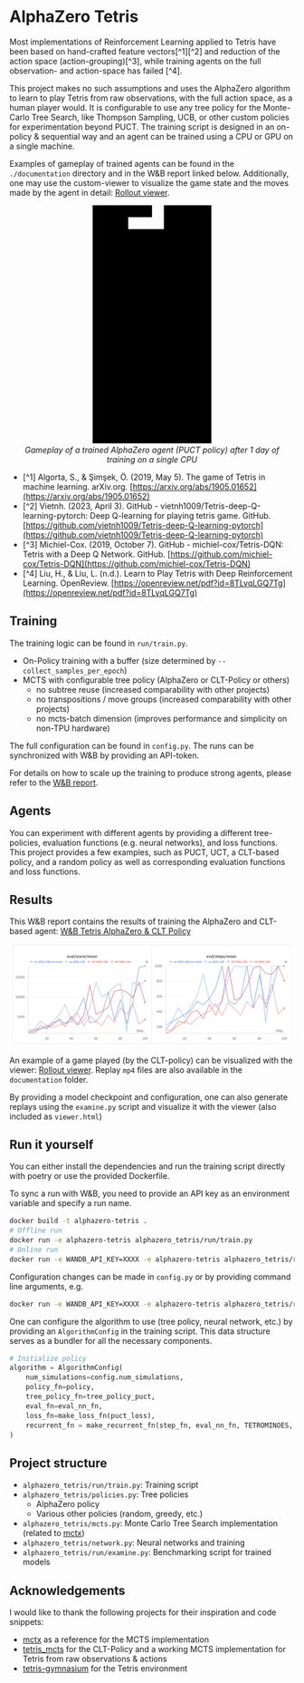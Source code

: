 # AlphaZero Tetris

Most implementations of Reinforcement Learning applied to Tetris have been based on hand-crafted feature vectors[^1][^2] and
reduction of the action space (action-grouping)[^3], while training agents on the full observation- and action-space has failed [^4].

This project makes no such assumptions and uses the AlphaZero algorithm
to learn to play Tetris from raw observations, with the full action space, as a human player would. It is configurable 
to use any tree policy for the Monte-Carlo Tree Search, like Thompson Sampling, UCB, or other custom policies for experimentation beyond PUCT. The training 
script is designed in an on-policy & sequential way and an agent can be trained using a CPU or GPU on a single machine.

Examples of gameplay of trained agents can be found in the `./documentation` directory and in the W&B report linked below.
Additionally, one may use the custom-viewer to visualize the game state and the moves made by the agent in detail: [Rollout viewer](https://max-we.github.io/alphazero-tetris/).

<p align="center">
  <img src="documentation/az-replay.gif" height="420" alt="AlphaZero Gameplay">
  <br>
  <em>Gameplay of a trained AlphaZero agent (PUCT policy) after 1 day of training on a single CPU</em>
</p>

- [^1] Algorta, S., & Şimşek, Ö. (2019, May 5). The game of Tetris in machine learning. arXiv.org. [https://arxiv.org/abs/1905.01652](https://arxiv.org/abs/1905.01652)
- [^2] Vietnh. (2023, April 3). GitHub - vietnh1009/Tetris-deep-Q-learning-pytorch: Deep Q-learning for playing tetris game. GitHub. [https://github.com/vietnh1009/Tetris-deep-Q-learning-pytorch](https://github.com/vietnh1009/Tetris-deep-Q-learning-pytorch)
- [^3] Michiel-Cox. (2019, October 7). GitHub - michiel-cox/Tetris-DQN: Tetris with a Deep Q Network. GitHub. [https://github.com/michiel-cox/Tetris-DQN](https://github.com/michiel-cox/Tetris-DQN)
- [^4] Liu, H., & Liu, L. (n.d.). Learn to Play Tetris with Deep Reinforcement Learning. OpenReview. [https://openreview.net/pdf?id=8TLyqLGQ7Tg](https://openreview.net/pdf?id=8TLyqLGQ7Tg)

## Training

The training logic can be found in `run/train.py`.

- On-Policy training with a buffer (size determined by `--collect_samples_per_epoch`)
- MCTS with configurable tree policy (AlphaZero or CLT-Policy or others)
  - no subtree reuse (increased comparability with other projects)
  - no transpositions / move groups (increased comparability with other projects)
  - no mcts-batch dimension (improves performance and simplicity on non-TPU hardware)

The full configuration can be found in `config.py`. The runs can be synchronized with W&B by providing an API-token.

For details on how to scale up the training to produce strong agents, please refer to the [W&B report](https://api.wandb.ai/links/go-apps-github/8vlgjurp).

## Agents

You can experiment with different agents by providing a different tree-policies, evaluation functions (e.g. neural networks), and loss functions.
This project provides a few examples, such as PUCT, UCT, a CLT-based policy, and a random policy as well as corresponding evaluation functions and loss functions.

## Results

This W&B report contains the results of training the AlphaZero and CLT-based agent: [W&B Tetris AlphaZero & CLT Policy](https://api.wandb.ai/links/go-apps-github/8vlgjurp)

![W&B Report](documentation/training_result_puct_clt.png)

An example of a game played (by the CLT-policy) can be visualized with the viewer: [Rollout viewer](https://max-we.github.io/alphazero-tetris/). Replay `mp4` files are also available in the `documentation` folder.

By providing a model checkpoint and configuration, one can also generate replays using the `examine.py` script and visualize it with the viewer (also included as `viewer.html`)

## Run it yourself

You can either install the dependencies and run the training script directly with poetry or use the provided Dockerfile.

To sync a run with W&B, you need to provide an API key as an environment variable and specify a run name.

```bash
docker build -t alphazero-tetris .
# Offline run
docker run -e alphazero-tetris alphazero_tetris/run/train.py
# Online run
docker run -e WANDB_API_KEY=XXXX -e alphazero-tetris alphazero_tetris/run/train.py --wandb-run-name="TEST"
```
Configuration changes can be made in `config.py` or by providing command line arguments, e.g.

```bash
docker run -e WANDB_API_KEY=XXXX -e alphazero-tetris alphazero_tetris/run/train.py --wandb-run-name="TEST" --num-simulations=300
```

One can configure the algorithm to use (tree policy, neural network, etc.) by providing an `AlgorithmConfig` in the training script. This data
structure serves as a bundler for all the necessary components.

```python
# Initialize policy
algorithm = AlgorithmConfig(
    num_simulations=config.num_simulations,
    policy_fn=policy,
    tree_policy_fn=tree_policy_puct,
    eval_fn=eval_nn_fn,
    loss_fn=make_loss_fn(puct_loss),
    recurrent_fn = make_recurrent_fn(step_fn, eval_nn_fn, TETROMINOES, config),
)
```

## Project structure

- `alphazero_tetris/run/train.py`: Training script
- `alphazero_tetris/policies.py`: Tree policies
  - AlphaZero policy
  - Various other policies (random, greedy, etc.)
- `alphazero_tetris/mcts.py`: Monte Carlo Tree Search implementation (related to [mctx](https://github.com/google-deepmind/mctx))
- `alphazero_tetris/network.py`: Neural networks and training
- `alphazero_tetris/run/examine.py`: Benchmarking script for trained models

## Acknowledgements

I would like to thank the following projects for their inspiration and code snippets:

- [mctx](https://github.com/google-deepmind/mctx) as a reference for the MCTS implementation
- [tetris_mcts](https://github.com/hrpan/tetris_mcts) for the CLT-Policy and a working MCTS implementation for Tetris from raw observations & actions
- [tetris-gymnasium](https://github.com/Max-We/Tetris-Gymnasium) for the Tetris environment
